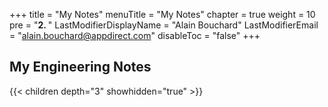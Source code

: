 +++
title = "My Notes"
menuTitle = "My Notes"
chapter = true
weight = 10
pre = "<b>2. </b>"
LastModifierDisplayName = "Alain Bouchard"
LastModifierEmail = "alain.bouchard@appdirect.com"
disableToc = "false"
+++

## My Engineering Notes

{{< children depth="3" showhidden="true" >}}

